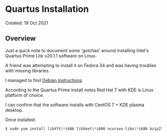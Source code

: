 # Quartus Installation

Created: 19 Oct 2021

## Overview

Just a quick note to document some 'gotchas' around installing
Intel's Quartus Prime Lite v20.1.1 software on Linux.

A friend was attempting to install it on Fedora 34 and was
having troubles with missing libraries.

I managed to find [Debian Instructions](https://github.com/Jefferson-Lopes/quartus-installation).

According to the Quartus Prime install notes Red Hat 7 with KDE is Linux platform
of choice.

I can confirm that the software installs with CentOS 7 + KDE plasma desktop.

Once installed:

~~~bash
$ sudo yum install libXft\*i686 libXext\*i686 ncurses-libs\*i686 bzip2\*i686
~~~

